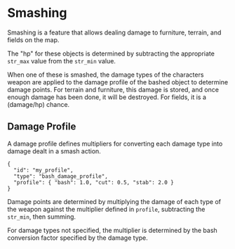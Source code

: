# Smashing

Smashing is a feature that allows dealing damage to furniture, terrain, and fields on the map.

The "hp" for these objects is determined by subtracting the appropriate `str_max` value from the `str_min` value.

When one of these is smashed, the damage types of the characters weapon are applied to the damage profile of the bashed object to determine damage points. For terrain and furniture, this damage is stored, and once enough damage has been done, it will be destroyed. For fields, it is a (damage/hp) chance.

## Damage Profile

A damage profile defines multipliers for converting each damage type into damage dealt in a smash action.

```jsonc
{
  "id": "my_profile",
  "type": "bash_damage_profile",
  "profile": { "bash": 1.0, "cut": 0.5, "stab": 2.0 }
}
```

Damage points are determined by multiplying the damage of each type of the weapon against the multiplier defined in `profile`, subtracting the `str_min`, then summing.

For damage types not specified, the multiplier is determined by the bash conversion factor specified by the damage type.
